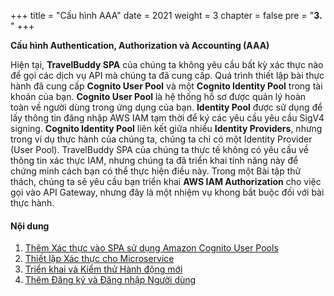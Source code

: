 +++
title = "Cấu hình AAA"
date = 2021
weight = 3
chapter = false
pre = "<b>3. </b>"
+++

**Cấu hình Authentication, Authorization và Accounting (AAA)**

Hiện tại, **TravelBuddy SPA** của chúng ta không yêu cầu bất kỳ xác thực nào để gọi các dịch vụ API mà chúng ta đã cung cấp. Quá trình thiết lập bài thực hành đã cung cấp **Cognito User Pool** và một **Cognito Identity Pool** trong tài khoản của bạn. **Cognito User Pool** là hệ thống hồ sơ được quản lý hoàn toàn về người dùng trong ứng dụng của bạn. **Identity Pool** được sử dụng để lấy thông tin đăng nhập AWS IAM tạm thời để ký các yêu cầu yêu cầu SigV4 signing. **Cognito Identity Pool** liên kết giữa nhiều **Identity Providers**, nhưng trong ví dụ thực hành của chúng ta, chúng ta chỉ có một Identity Provider (User Pool). TravelBuddy SPA của chúng ta thực tế không có yêu cầu về thông tin xác thực IAM, nhưng chúng ta đã triển khai tính năng này để chứng minh cách bạn có thể thực hiện điều này. Trong một Bài tập thử thách, chúng ta sẽ yêu cầu bạn triển khai **AWS IAM Authorization** cho việc gọi vào API Gateway, nhưng đây là một nhiệm vụ khong bắt buộc đối với bài thực hành.

#### Nội dung
1. [Thêm Xác thực vào SPA sử dụng Amazon Cognito User Pools](1-cognito/)
2. [Thiết lập Xác thực cho Microservice](2-microservice-authen/)
3. [Triển khai và Kiểm thử Hành động mới](3-deploy-test/)
4. [Thêm Đăng ký và Đăng nhập Người dùng](4-signup-signin/)